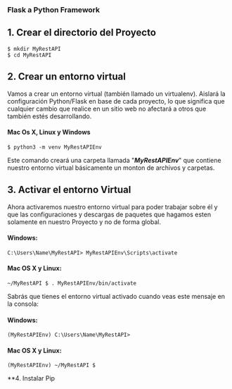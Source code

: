 ### Flask a Python Framework

**1. Crear el directorio del Proyecto**
---
	$ mkdir MyRestAPI
	$ cd MyRestAPI
	
**2. Crear un entorno virtual**
---
Vamos a crear un entorno virtual (también llamado un virtualenv). Aislará la configuración Python/Flask en base de cada proyecto, lo que significa que cualquier cambio que realice en un sitio web no afectará a otros que también estés desarrollando.

#### Mac Os X, Linux y Windows

	$ python3 -m venv MyRestAPIEnv


Este comando creará una carpeta llamada "**_MyRestAPIEnv_**" que contiene nuestro entorno virtual básicamente un monton de archivos y carpetas.
 
**3. Activar el entorno Virtual**
---
Ahora activaremos nuestro entorno virtual para poder trabajar sobre él y que las configuraciones y descargas de paquetes que hagamos esten solamente en nuestro Proyecto y no de forma global.
#### Windows:
	C:\Users\Name\MyRestAPI> MyRestAPIEnv\Scripts\activate
#### Mac OS X y Linux:
	~/MyRestAPI $ . MyRestAPIEnv/bin/activate
Sabrás que tienes el entorno virtual activado cuando veas este mensaje en la consola:
#### Windows:
	(MyRestAPIEnv) C:\Users\Name\MyRestAPI>
#### Mac OS X y Linux:
	(MyRestAPIEnv) ~/MyRestAPI $

**4. Instalar Pip
